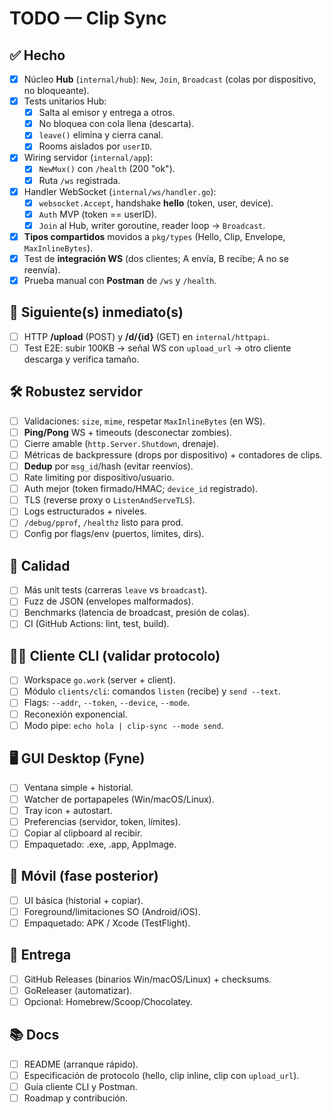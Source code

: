 # TODO — Clip Sync

## ✅ Hecho
- [x] Núcleo **Hub** (`internal/hub`): `New`, `Join`, `Broadcast` (colas por dispositivo, no bloqueante).
- [x] Tests unitarios Hub:
  - [x] Salta al emisor y entrega a otros.
  - [x] No bloquea con cola llena (descarta).
  - [x] `leave()` elimina y cierra canal.
  - [x] Rooms aislados por `userID`.
- [x] Wiring servidor (`internal/app`):
  - [x] `NewMux()` con `/health` (200 "ok").
  - [x] Ruta `/ws` registrada.
- [x] Handler WebSocket (`internal/ws/handler.go`):
  - [x] `websocket.Accept`, handshake **hello** (token, user, device).
  - [x] `Auth` MVP (token == userID).
  - [x] `Join` al Hub, writer goroutine, reader loop → `Broadcast`.
- [x] **Tipos compartidos** movidos a `pkg/types` (Hello, Clip, Envelope, `MaxInlineBytes`).
- [x] Test de **integración WS** (dos clientes; A envía, B recibe; A no se reenvía).
- [x] Prueba manual con **Postman** de `/ws` y `/health`.

## 🚧 Siguiente(s) inmediato(s)
- [ ] HTTP **/upload** (POST) y **/d/{id}** (GET) en `internal/httpapi`.
- [ ] Test E2E: subir 100KB → señal WS con `upload_url` → otro cliente descarga y verifica tamaño.

## 🛠️ Robustez servidor
- [ ] Validaciones: `size`, `mime`, respetar `MaxInlineBytes` (en WS).
- [ ] **Ping/Pong** WS + timeouts (desconectar zombies).
- [ ] Cierre amable (`http.Server.Shutdown`, drenaje).
- [ ] Métricas de backpressure (drops por dispositivo) + contadores de clips.
- [ ] **Dedup** por `msg_id`/hash (evitar reenvíos).
- [ ] Rate limiting por dispositivo/usuario.
- [ ] Auth mejor (token firmado/HMAC; `device_id` registrado).
- [ ] TLS (reverse proxy o `ListenAndServeTLS`).
- [ ] Logs estructurados + niveles.
- [ ] `/debug/pprof`, `/healthz` listo para prod.
- [ ] Config por flags/env (puertos, límites, dirs).

## 🧪 Calidad
- [ ] Más unit tests (carreras `leave` vs `broadcast`).
- [ ] Fuzz de JSON (envelopes malformados).
- [ ] Benchmarks (latencia de broadcast, presión de colas).
- [ ] CI (GitHub Actions: lint, test, build).

## 👩‍💻 Cliente CLI (validar protocolo)
- [ ] Workspace `go.work` (server + client).
- [ ] Módulo `clients/cli`: comandos `listen` (recibe) y `send --text`.
- [ ] Flags: `--addr`, `--token`, `--device`, `--mode`.
- [ ] Reconexión exponencial.
- [ ] Modo pipe: `echo hola | clip-sync --mode send`.

## 🖥️ GUI Desktop (Fyne)
- [ ] Ventana simple + historial.
- [ ] Watcher de portapapeles (Win/macOS/Linux).
- [ ] Tray icon + autostart.
- [ ] Preferencias (servidor, token, límites).
- [ ] Copiar al clipboard al recibir.
- [ ] Empaquetado: .exe, .app, AppImage.

## 📱 Móvil (fase posterior)
- [ ] UI básica (historial + copiar).
- [ ] Foreground/limitaciones SO (Android/iOS).
- [ ] Empaquetado: APK / Xcode (TestFlight).

## 🚀 Entrega
- [ ] GitHub Releases (binarios Win/macOS/Linux) + checksums.
- [ ] GoReleaser (automatizar).
- [ ] Opcional: Homebrew/Scoop/Chocolatey.

## 📚 Docs
- [ ] README (arranque rápido).
- [ ] Especificación de protocolo (hello, clip inline, clip con `upload_url`).
- [ ] Guía cliente CLI y Postman.
- [ ] Roadmap y contribución.
